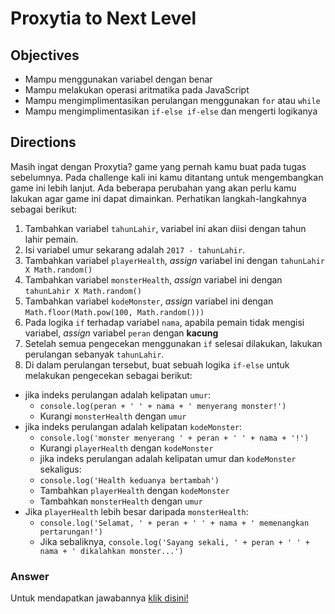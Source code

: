 # Proxytia to Next Level

## Objectives
- Mampu menggunakan variabel dengan benar
- Mampu melakukan operasi aritmatika pada JavaScript
- Mampu mengimplimentasikan perulangan menggunakan `for` atau `while`
- Mampu mengimplimentasikan `if-else if-else` dan mengerti logikanya

## Directions
Masih ingat dengan Proxytia? game yang pernah kamu buat pada tugas sebelumnya. Pada challenge kali ini kamu ditantang untuk mengembangkan game ini lebih lanjut. Ada beberapa perubahan yang akan perlu kamu lakukan agar game ini dapat dimainkan. Perhatikan langkah-langkahnya sebagai berikut:

1. Tambahkan variabel `tahunLahir`, variabel ini akan diisi dengan tahun lahir pemain.
2. Isi variabel umur sekarang adalah `2017 - tahunLahir`.
3. Tambahkan variabel `playerHealth`, *assign* variabel ini dengan `tahunLahir X Math.random()`
4. Tambahkan variabel `monsterHealth`, *assign* variabel ini dengan `tahunLahir X Math.random()`
5. Tambahkan variabel `kodeMonster`, *assign* variabel ini dengan `Math.floor(Math.pow(100, Math.random()))`
6. Pada logika `if` terhadap variabel `nama`, apabila pemain tidak mengisi variabel, *assign* variabel `peran` dengan **kacung**
7. Setelah semua pengecekan menggunakan `if` selesai dilakukan, lakukan perulangan sebanyak `tahunLahir`.
8. Di dalam perulangan tersebut, buat sebuah logika `if-else` untuk melakukan pengecekan sebagai berikut:
  - jika indeks perulangan adalah kelipatan `umur`:
    - `console.log(peran + ' ' + nama + ' menyerang monster!')`
    - Kurangi `monsterHealth` dengan `umur`
  - jika indeks perulangan adalah kelipatan `kodeMonster`:
    - `console.log('monster menyerang ' + peran + ' ' + nama + '!')`
    - Kurangi `playerHealth` dengan `kodeMonster`
    - jika indeks perulangan adalah kelipatan umur dan `kodeMonster` sekaligus:
    - `console.log('Health keduanya bertambah')`
    - Tambahkan `playerHealth` dengan `kodeMonster`
    - Tambahkan `monsterHealth` dengan `umur`
  - Jika `playerHealth` lebih besar daripada `monsterHealth`:
    - `console.log('Selamat, ' + peran + ' ' + nama + ' memenangkan pertarungan!')`
    - Jika sebaliknya, `console.log('Sayang sekali, ' + peran + ' ' + nama + ' dikalahkan monster...')`

### Answer
Untuk mendapatkan jawabannya [klik disini!](answer.js)
